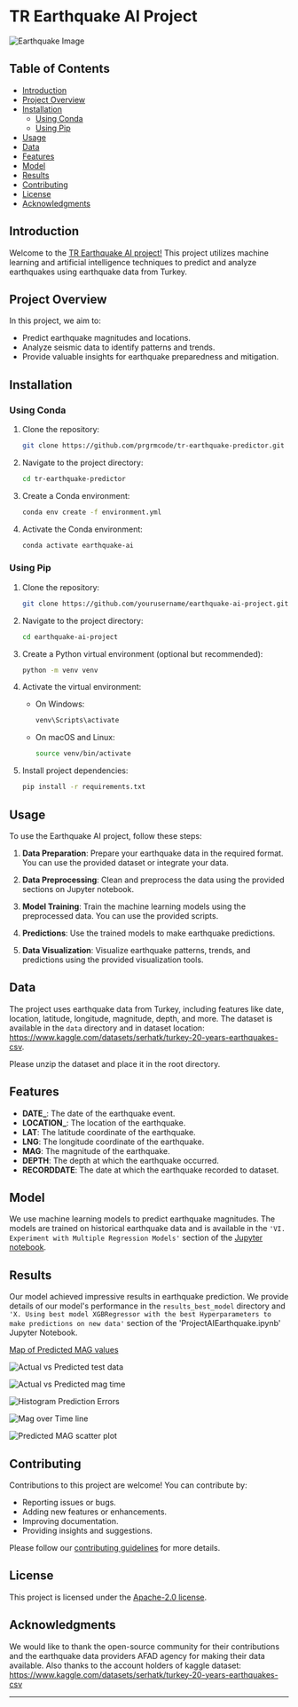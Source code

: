 # TR Earthquake AI Project

![Earthquake Image](earthquake.jpg)

## Table of Contents

- [Introduction](#introduction)
- [Project Overview](#project-overview)
- [Installation](#installation)
  - [Using Conda](#using-conda)
  - [Using Pip](#using-pip)
- [Usage](#usage)
- [Data](#data)
- [Features](#features)
- [Model](#model)
- [Results](#results)
- [Contributing](#contributing)
- [License](#license)
- [Acknowledgments](#acknowledgments)

## Introduction

Welcome to the [TR Earthquake AI project!](ProjectAIEarthquake.ipynb) This project utilizes machine learning and artificial intelligence techniques to predict and analyze earthquakes using earthquake data from Turkey.

## Project Overview

In this project, we aim to:

- Predict earthquake magnitudes and locations.
- Analyze seismic data to identify patterns and trends.
- Provide valuable insights for earthquake preparedness and mitigation.

## Installation

### Using Conda

1. Clone the repository:

   ```bash
   git clone https://github.com/prgrmcode/tr-earthquake-predictor.git
   ```

2. Navigate to the project directory:

   ```bash
   cd tr-earthquake-predictor
   ```

3. Create a Conda environment:

   ```bash
   conda env create -f environment.yml
   ```

4. Activate the Conda environment:

   ```bash
   conda activate earthquake-ai
   ```

### Using Pip

1. Clone the repository:

   ```bash
   git clone https://github.com/yourusername/earthquake-ai-project.git
   ```

2. Navigate to the project directory:

   ```bash
   cd earthquake-ai-project
   ```

3. Create a Python virtual environment (optional but recommended):

   ```bash
   python -m venv venv
   ```

4. Activate the virtual environment:

   - On Windows:

     ```bash
     venv\Scripts\activate
     ```

   - On macOS and Linux:

     ```bash
     source venv/bin/activate
     ```

5. Install project dependencies:

   ```bash
   pip install -r requirements.txt
   ```

## Usage

To use the Earthquake AI project, follow these steps:

1. **Data Preparation**: Prepare your earthquake data in the required format. You can use the provided dataset or integrate your data.

2. **Data Preprocessing**: Clean and preprocess the data using the provided sections on Jupyter notebook.

3. **Model Training**: Train the machine learning models using the preprocessed data. You can use the provided scripts.

4. **Predictions**: Use the trained models to make earthquake predictions.

5. **Data Visualization**: Visualize earthquake patterns, trends, and predictions using the provided visualization tools.

## Data

The project uses earthquake data from Turkey, including features like date, location, latitude, longitude, magnitude, depth, and more. The dataset is available in the `data` directory and in dataset location: https://www.kaggle.com/datasets/serhatk/turkey-20-years-earthquakes-csv.

Please unzip the dataset and place it in the root directory.

## Features

- **DATE\_**: The date of the earthquake event.
- **LOCATION\_**: The location of the earthquake.
- **LAT**: The latitude coordinate of the earthquake.
- **LNG**: The longitude coordinate of the earthquake.
- **MAG**: The magnitude of the earthquake.
- **DEPTH**: The depth at which the earthquake occurred.
- **RECORDDATE**: The date at which the earthquake recorded to dataset.

## Model

We use machine learning models to predict earthquake magnitudes. The models are trained on historical earthquake data and is available in the `'VI. Experiment with Multiple Regression Models'` section of the [Jupyter notebook](ProjectAIEarthquake.ipynb).

## Results

Our model achieved impressive results in earthquake prediction. We provide details of our model's performance in the `results_best_model` directory and `'X. Using best model XGBRegressor with the best Hyperparameters to make predictions on new data'` section of the 'ProjectAIEarthquake.ipynb' Jupyter Notebook.

[Map of Predicted MAG values](./results_best_model/map_MAG_PredictedMAG.html)

![Actual vs Predicted test data](./results_best_model/actual_predicted_test_data.png)

![Actual vs Predicted mag time](./results_best_model/actual_vs_predicted_mag_time.png)

![Histogram Prediction Errors](./results_best_model/histogram_prediction_errors.png)

![Mag over Time line](./results_best_model/mag_over_time_line.png)

![Predicted MAG scatter plot](./results_best_model/scatter_plot_Predicted_MAG_values_at_locations.png)



## Contributing

Contributions to this project are welcome! You can contribute by:

- Reporting issues or bugs.
- Adding new features or enhancements.
- Improving documentation.
- Providing insights and suggestions.

Please follow our [contributing guidelines](CONTRIBUTING.md) for more details.

## License

This project is licensed under the [Apache-2.0 license](LICENSE).

## Acknowledgments

We would like to thank the open-source community for their contributions and the earthquake data providers AFAD agency for making their data available. Also thanks to the account holders of kaggle dataset: https://www.kaggle.com/datasets/serhatk/turkey-20-years-earthquakes-csv

---
